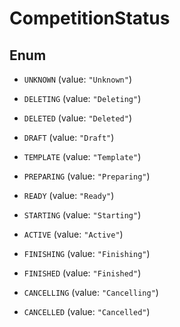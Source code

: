 

# CompetitionStatus

## Enum


* `UNKNOWN` (value: `"Unknown"`)

* `DELETING` (value: `"Deleting"`)

* `DELETED` (value: `"Deleted"`)

* `DRAFT` (value: `"Draft"`)

* `TEMPLATE` (value: `"Template"`)

* `PREPARING` (value: `"Preparing"`)

* `READY` (value: `"Ready"`)

* `STARTING` (value: `"Starting"`)

* `ACTIVE` (value: `"Active"`)

* `FINISHING` (value: `"Finishing"`)

* `FINISHED` (value: `"Finished"`)

* `CANCELLING` (value: `"Cancelling"`)

* `CANCELLED` (value: `"Cancelled"`)



